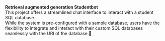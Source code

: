 **Retrieval augmented generation Studentbot** 
<br>
This project offers a streamlined chat interface to interact with a student SQL database. 
<br>
While the system is pre-configured with a sample database, users have the flexibility to integrate and interact with their custom SQL databases seamlessly with the URI of the database.🌠
